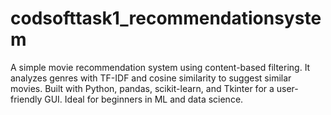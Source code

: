 # codsofttask1_recommendationsystem
A simple movie recommendation system using content-based filtering. It analyzes genres with TF-IDF and cosine similarity to suggest similar movies. Built with Python, pandas, scikit-learn, and Tkinter for a user-friendly GUI. Ideal for beginners in ML and data science.          
